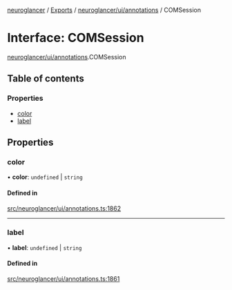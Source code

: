[neuroglancer](../README.md) / [Exports](../modules.md) / [neuroglancer/ui/annotations](../modules/neuroglancer_ui_annotations.md) / COMSession

# Interface: COMSession

[neuroglancer/ui/annotations](../modules/neuroglancer_ui_annotations.md).COMSession

## Table of contents

### Properties

- [color](neuroglancer_ui_annotations.COMSession.md#color)
- [label](neuroglancer_ui_annotations.COMSession.md#label)

## Properties

### color

• **color**: `undefined` \| `string`

#### Defined in

[src/neuroglancer/ui/annotations.ts:1862](https://github.com/ActiveBrainAtlas2/neuroglancer/blob/034b457d/src/neuroglancer/ui/annotations.ts#L1862)

___

### label

• **label**: `undefined` \| `string`

#### Defined in

[src/neuroglancer/ui/annotations.ts:1861](https://github.com/ActiveBrainAtlas2/neuroglancer/blob/034b457d/src/neuroglancer/ui/annotations.ts#L1861)
